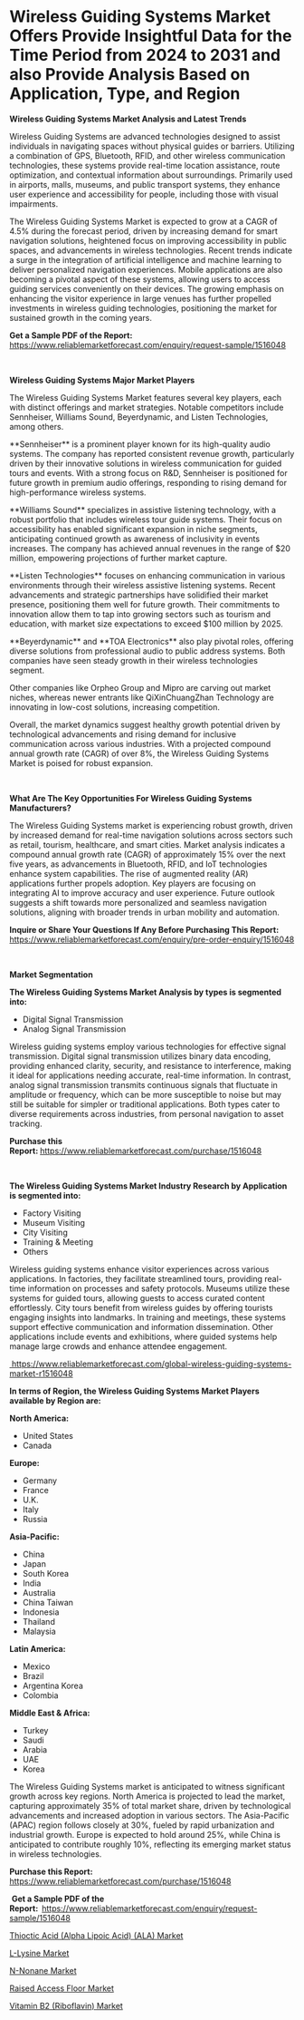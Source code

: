 <p><h1>Wireless Guiding Systems Market Offers Provide Insightful Data for the Time Period from 2024 to 2031 and also Provide Analysis Based on Application, Type, and Region</h1></p><p><strong>Wireless Guiding Systems Market Analysis and Latest Trends</strong></p>
<p><p>Wireless Guiding Systems are advanced technologies designed to assist individuals in navigating spaces without physical guides or barriers. Utilizing a combination of GPS, Bluetooth, RFID, and other wireless communication technologies, these systems provide real-time location assistance, route optimization, and contextual information about surroundings. Primarily used in airports, malls, museums, and public transport systems, they enhance user experience and accessibility for people, including those with visual impairments.</p><p>The Wireless Guiding Systems Market is expected to grow at a CAGR of 4.5% during the forecast period, driven by increasing demand for smart navigation solutions, heightened focus on improving accessibility in public spaces, and advancements in wireless technologies. Recent trends indicate a surge in the integration of artificial intelligence and machine learning to deliver personalized navigation experiences. Mobile applications are also becoming a pivotal aspect of these systems, allowing users to access guiding services conveniently on their devices. The growing emphasis on enhancing the visitor experience in large venues has further propelled investments in wireless guiding technologies, positioning the market for sustained growth in the coming years.</p></p>
<p><strong>Get a Sample PDF of the Report:&nbsp;</strong> <a href="https://www.reliablemarketforecast.com/enquiry/request-sample/1516048?utm_campaign=1755&utm_medium=2&utm_source=Github&utm_content=ia&utm_term=27102024&utm_id=wireless-guiding-systems">https://www.reliablemarketforecast.com/enquiry/request-sample/1516048</a></p>
<p>&nbsp;</p>
<p><strong>Wireless Guiding Systems Major Market Players</strong></p>
<p><p>The Wireless Guiding Systems Market features several key players, each with distinct offerings and market strategies. Notable competitors include Sennheiser, Williams Sound, Beyerdynamic, and Listen Technologies, among others.</p><p>**Sennheiser** is a prominent player known for its high-quality audio systems. The company has reported consistent revenue growth, particularly driven by their innovative solutions in wireless communication for guided tours and events. With a strong focus on R&D, Sennheiser is positioned for future growth in premium audio offerings, responding to rising demand for high-performance wireless systems.</p><p>**Williams Sound** specializes in assistive listening technology, with a robust portfolio that includes wireless tour guide systems. Their focus on accessibility has enabled significant expansion in niche segments, anticipating continued growth as awareness of inclusivity in events increases. The company has achieved annual revenues in the range of $20 million, empowering projections of further market capture.</p><p>**Listen Technologies** focuses on enhancing communication in various environments through their wireless assistive listening systems. Recent advancements and strategic partnerships have solidified their market presence, positioning them well for future growth. Their commitments to innovation allow them to tap into growing sectors such as tourism and education, with market size expectations to exceed $100 million by 2025.</p><p>**Beyerdynamic** and **TOA Electronics** also play pivotal roles, offering diverse solutions from professional audio to public address systems. Both companies have seen steady growth in their wireless technologies segment.</p><p>Other companies like Orpheo Group and Mipro are carving out market niches, whereas newer entrants like QiXinChuangZhan Technology are innovating in low-cost solutions, increasing competition. </p><p>Overall, the market dynamics suggest healthy growth potential driven by technological advancements and rising demand for inclusive communication across various industries. With a projected compound annual growth rate (CAGR) of over 8%, the Wireless Guiding Systems Market is poised for robust expansion.</p></p>
<p>&nbsp;</p>
<p><strong>What Are The Key Opportunities For Wireless Guiding Systems Manufacturers?</strong></p>
<p><p>The Wireless Guiding Systems market is experiencing robust growth, driven by increased demand for real-time navigation solutions across sectors such as retail, tourism, healthcare, and smart cities. Market analysis indicates a compound annual growth rate (CAGR) of approximately 15% over the next five years, as advancements in Bluetooth, RFID, and IoT technologies enhance system capabilities. The rise of augmented reality (AR) applications further propels adoption. Key players are focusing on integrating AI to improve accuracy and user experience. Future outlook suggests a shift towards more personalized and seamless navigation solutions, aligning with broader trends in urban mobility and automation.</p></p>
<p><strong>Inquire or Share Your Questions If Any Before Purchasing This Report:</strong> <a href="https://www.reliablemarketforecast.com/enquiry/pre-order-enquiry/1516048?utm_campaign=1755&utm_medium=2&utm_source=Github&utm_content=ia&utm_term=27102024&utm_id=wireless-guiding-systems">https://www.reliablemarketforecast.com/enquiry/pre-order-enquiry/1516048</a></p>
<p>&nbsp;</p>
<p><strong>Market Segmentation</strong></p>
<p><strong>The Wireless Guiding Systems Market Analysis by types is segmented into:</strong></p>
<p><ul><li>Digital Signal Transmission</li><li>Analog Signal Transmission</li></ul></p>
<p><p>Wireless guiding systems employ various technologies for effective signal transmission. Digital signal transmission utilizes binary data encoding, providing enhanced clarity, security, and resistance to interference, making it ideal for applications needing accurate, real-time information. In contrast, analog signal transmission transmits continuous signals that fluctuate in amplitude or frequency, which can be more susceptible to noise but may still be suitable for simpler or traditional applications. Both types cater to diverse requirements across industries, from personal navigation to asset tracking.</p></p>
<p><strong>Purchase this Report:&nbsp;</strong><a href="https://www.reliablemarketforecast.com/purchase/1516048?utm_campaign=1755&utm_medium=2&utm_source=Github&utm_content=ia&utm_term=27102024&utm_id=wireless-guiding-systems">https://www.reliablemarketforecast.com/purchase/1516048</a></p>
<p>&nbsp;</p>
<p><strong>The Wireless Guiding Systems Market Industry Research by Application is segmented into:</strong></p>
<p><ul><li>Factory Visiting</li><li>Museum Visiting</li><li>City Visiting</li><li>Training & Meeting</li><li>Others</li></ul></p>
<p><p>Wireless guiding systems enhance visitor experiences across various applications. In factories, they facilitate streamlined tours, providing real-time information on processes and safety protocols. Museums utilize these systems for guided tours, allowing guests to access curated content effortlessly. City tours benefit from wireless guides by offering tourists engaging insights into landmarks. In training and meetings, these systems support effective communication and information dissemination. Other applications include events and exhibitions, where guided systems help manage large crowds and enhance attendee engagement.</p></p>
<p><a href="https://www.reliablemarketforecast.com/global-wireless-guiding-systems-market-r1516048?utm_campaign=1755&utm_medium=2&utm_source=Github&utm_content=ia&utm_term=27102024&utm_id=wireless-guiding-systems">&nbsp;https://www.reliablemarketforecast.com/global-wireless-guiding-systems-market-r1516048</a></p>
<p><strong>In terms of Region, the Wireless Guiding Systems Market Players available by Region are:</strong></p>
<p>
    <p> <strong> North America: </strong>
        <ul>
            <li>United States</li>
            <li>Canada</li>
        </ul>
        </p> 
    <p> <strong> Europe: </strong>
        <ul>
            <li>Germany</li>
            <li>France</li>
            <li>U.K.</li>
            <li>Italy</li>
            <li>Russia</li>
        </ul>
        </p> 
    <p> <strong> Asia-Pacific: </strong>
        <ul>
            <li>China</li>
            <li>Japan</li>
            <li>South Korea</li>
            <li>India</li>
            <li>Australia</li>
            <li>China Taiwan</li>
            <li>Indonesia</li>
            <li>Thailand</li>
            <li>Malaysia</li>
        </ul>
        </p> 
    <p> <strong> Latin America: </strong>
        <ul>
            <li>Mexico</li>
            <li>Brazil</li>
            <li>Argentina Korea</li>
            <li>Colombia</li>
        </ul>
        </p> 
    <p> <strong> Middle East & Africa: </strong>
        <ul>
            <li>Turkey</li>
            <li>Saudi</li>
            <li>Arabia</li>
            <li>UAE</li>
            <li>Korea</li>
        </ul>
    </p>
    </p>
<p><p>The Wireless Guiding Systems market is anticipated to witness significant growth across key regions. North America is projected to lead the market, capturing approximately 35% of total market share, driven by technological advancements and increased adoption in various sectors. The Asia-Pacific (APAC) region follows closely at 30%, fueled by rapid urbanization and industrial growth. Europe is expected to hold around 25%, while China is anticipated to contribute roughly 10%, reflecting its emerging market status in wireless technologies.</p></p>
<p><strong>Purchase this Report: </strong><a href="https://www.reliablemarketforecast.com/purchase/1516048?utm_campaign=1755&utm_medium=2&utm_source=Github&utm_content=ia&utm_term=27102024&utm_id=wireless-guiding-systems">https://www.reliablemarketforecast.com/purchase/1516048</a></p>
<p>&nbsp;<strong>Get a Sample PDF of the Report:&nbsp;&nbsp;</strong><a href="https://www.reliablemarketforecast.com/enquiry/request-sample/1516048?utm_campaign=1755&utm_medium=2&utm_source=Github&utm_content=ia&utm_term=27102024&utm_id=wireless-guiding-systems">https://www.reliablemarketforecast.com/enquiry/request-sample/1516048</a></p>
<p><strong></strong></p>
<p><p><a href="https://www.linkedin.com/pulse/thioctic-acid-alpha-lipoic-ala-market-indicators-size-v1qle?trk=public_post_embed_feed-article-content&utm_campaign=1755&utm_medium=2&utm_source=Github&utm_content=ia&utm_term=27102024&utm_id=wireless-guiding-systems">Thioctic Acid (Alpha Lipoic Acid) (ALA) Market</a></p><p><a href="https://www.linkedin.com/pulse/l-lysine-market-analysis-product-segmentation-regional-7htle?trk=public_post_embed_feed-article-content&utm_campaign=1755&utm_medium=2&utm_source=Github&utm_content=ia&utm_term=27102024&utm_id=wireless-guiding-systems">L-Lysine Market</a></p><p><a href="https://www.linkedin.com/pulse/n-nonane-market-trends-growth-outlook-2024-2031-kqvge?trk=public_post_embed_feed-article-content&utm_campaign=1755&utm_medium=2&utm_source=Github&utm_content=ia&utm_term=27102024&utm_id=wireless-guiding-systems">N-Nonane Market</a></p><p><a href="https://www.linkedin.com/pulse/insights-raised-access-floor-market-players-size-geographical-soffe?trk=public_post_embed_feed-article-content&utm_campaign=1755&utm_medium=2&utm_source=Github&utm_content=ia&utm_term=27102024&utm_id=wireless-guiding-systems">Raised Access Floor Market</a></p><p><a href="https://www.linkedin.com/pulse/exploring-vitamin-b2-riboflavin-market-dynamics-revenue-analysis-woa6e?trk=public_post_embed_feed-article-content&utm_campaign=1755&utm_medium=2&utm_source=Github&utm_content=ia&utm_term=27102024&utm_id=wireless-guiding-systems">Vitamin B2 (Riboflavin) Market</a></p></p>